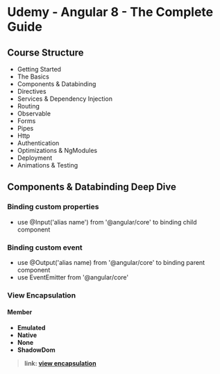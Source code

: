 <h1>Udemy - Angular 8 - The Complete Guide</h1>
<h2> Course Structure</h2>

- Getting Started
- The Basics
- Components & Databinding
- Directives
- Services & Dependency Injection
- Routing
- Observable
- Forms
- Pipes
- Http
- Authentication
- Optimizations & NgModules
- Deployment
- Animations & Testing

<h2>Components & Databinding Deep Dive </h2>
<h3> Binding custom properties </h3>

- use @Input('alias name') from '@angular/core' to binding child component

<h3> Binding custom event </h3>

- use @Output('alias name) from '@angular/core' to binding parent component
- use EventEmitter from '@angular/core'

<h3>View Encapsulation</h3>
<h4>Member<h4>

- Emulated
- Native
- None
- ShadowDom
> link: [view encapsulation](https://angular.io/api/core/ViewEncapsulation)

